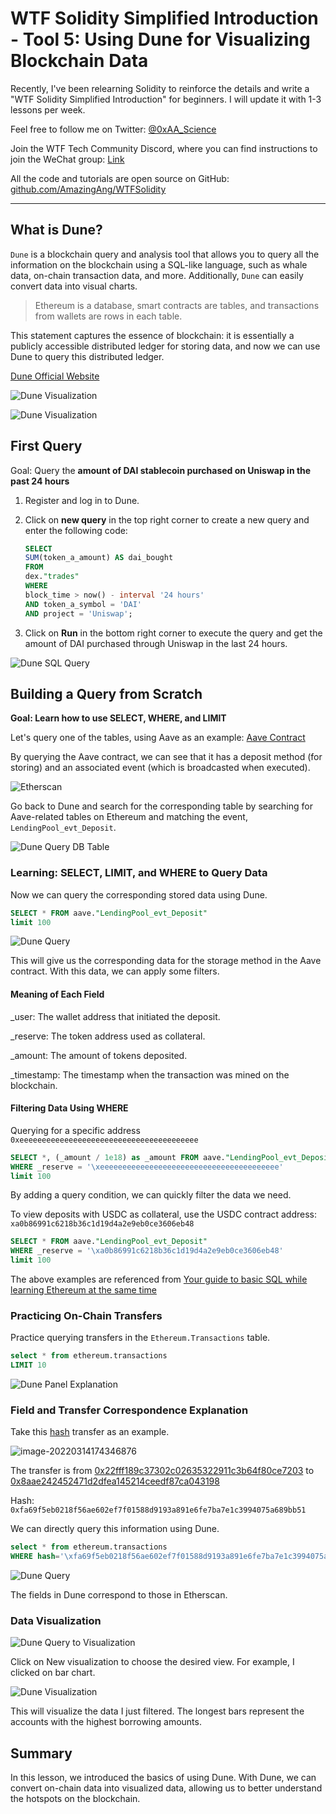 # WTF Solidity Simplified Introduction - Tool 5: Using Dune for Visualizing Blockchain Data

Recently, I've been relearning Solidity to reinforce the details and write a "WTF Solidity Simplified Introduction" for beginners. I will update it with 1-3 lessons per week.

Feel free to follow me on Twitter: [@0xAA_Science](https://twitter.com/0xAA_Science)

Join the WTF Tech Community Discord, where you can find instructions to join the WeChat group: [Link](https://discord.gg/5akcruXrsk)

All the code and tutorials are open source on GitHub: [github.com/AmazingAng/WTFSolidity](https://github.com/AmazingAng/WTFSolidity)

-----
## What is Dune?

`Dune` is a blockchain query and analysis tool that allows you to query all the information on the blockchain using a SQL-like language, such as whale data, on-chain transaction data, and more. Additionally, `Dune` can easily convert data into visual charts.

> Ethereum is a database, smart contracts are tables, and transactions from wallets are rows in each table.

This statement captures the essence of blockchain: it is essentially a publicly accessible distributed ledger for storing data, and now we can use Dune to query this distributed ledger.

[Dune Official Website](https://dune.xyz/)

![Dune Visualization](./img/1.png)

![Dune Visualization](./img/2.png)


## First Query

Goal: Query the **amount of DAI stablecoin purchased on Uniswap in the past 24 hours**

1. Register and log in to Dune.
2. Click on **new query** in the top right corner to create a new query and enter the following code:

    ```sql
    SELECT
    SUM(token_a_amount) AS dai_bought
    FROM
    dex."trades"
    WHERE
    block_time > now() - interval '24 hours'
    AND token_a_symbol = 'DAI'
    AND project = 'Uniswap';
    ```
3. Click on **Run** in the bottom right corner to execute the query and get the amount of DAI purchased through Uniswap in the last 24 hours.

![Dune SQL Query](./img/3.png)


## Building a Query from Scratch

**Goal: Learn how to use SELECT, WHERE, and LIMIT**

Let's query one of the tables, using Aave as an example: [Aave Contract](https://etherscan.io/address/0x398ec7346dcd622edc5ae82352f02be94c62d119#writeProxyContract)

By querying the Aave contract, we can see that it has a deposit method (for storing) and an associated event (which is broadcasted when executed).

![Etherscan](./img/6.png)

Go back to Dune and search for the corresponding table by searching for Aave-related tables on Ethereum and matching the event, `LendingPool_evt_Deposit`.

![Dune Query DB Table](./img/13.png)

### Learning: SELECT, LIMIT, and WHERE to Query Data

Now we can query the corresponding stored data using Dune.

```sql
SELECT * FROM aave."LendingPool_evt_Deposit"
limit 100
```

![Dune Query](./img/7.png)

This will give us the corresponding data for the storage method in the Aave contract. With this data, we can apply some filters.

#### Meaning of Each Field

_user: The wallet address that initiated the deposit.

_reserve: The token address used as collateral.

_amount: The amount of tokens deposited.

_timestamp: The timestamp when the transaction was mined on the blockchain.


#### Filtering Data Using WHERE

Querying for a specific address `0xeeeeeeeeeeeeeeeeeeeeeeeeeeeeeeeeeeeeeeee`

```sql
SELECT *, (_amount / 1e18) as _amount FROM aave."LendingPool_evt_Deposit"
WHERE _reserve = '\xeeeeeeeeeeeeeeeeeeeeeeeeeeeeeeeeeeeeeeee'
limit 100
```

By adding a query condition, we can quickly filter the data we need.

To view deposits with USDC as collateral, use the USDC contract address: `xa0b86991c6218b36c1d19d4a2e9eb0ce3606eb48`

```sql
SELECT * FROM aave."LendingPool_evt_Deposit"
WHERE _reserve = '\xa0b86991c6218b36c1d19d4a2e9eb0ce3606eb48'
limit 100
```

The above examples are referenced from [Your guide to basic SQL while learning Ethereum at the same time](https://towardsdatascience.com/your-guide-to-basic-sql-while-learning-ethereum-at-the-same-time-9eac17a05929)

### Practicing On-Chain Transfers

Practice querying transfers in the `Ethereum.Transactions` table.

```sql
select * from ethereum.transactions
LIMIT 10
```

![Dune Panel Explanation](./img/14.png)

### Field and Transfer Correspondence Explanation

Take this [hash](https://etherscan.io/tx/0xfa69f5eb0218f56ae602ef7f01588d9193a891e6fe7ba7e1c3994075a689bb51) transfer as an example.

![image-20220314174346876](./img/16.png)

The transfer is from [0x22fff189c37302c02635322911c3b64f80ce7203](https://etherscan.io/token/0xdac17f958d2ee523a2206206994597c13d831ec7?a=0x22fff189c37302c02635322911c3b64f80ce7203) to [0x8aae242452471d2dfea145214ceedf87ca043198](https://etherscan.io/token/0xdac17f958d2ee523a2206206994597c13d831ec7?a=0x8aae242452471d2dfea145214ceedf87ca043198)

Hash: `0xfa69f5eb0218f56ae602ef7f01588d9193a891e6fe7ba7e1c3994075a689bb51`

We can directly query this information using Dune.

```sql
select * from ethereum.transactions
WHERE hash='\xfa69f5eb0218f56ae602ef7f01588d9193a891e6fe7ba7e1c3994075a689bb51'
```

![Dune Query](./img/15.png)

The fields in Dune correspond to those in Etherscan.

### Data Visualization

![Dune Query to Visualization](./img/11.png)

Click on New visualization to choose the desired view. For example, I clicked on bar chart.

![Dune Visualization](./img/12.png)

This will visualize the data I just filtered. The longest bars represent the accounts with the highest borrowing amounts.

## Summary

In this lesson, we introduced the basics of using Dune. With Dune, we can convert on-chain data into visualized data, allowing us to better understand the hotspots on the blockchain.

